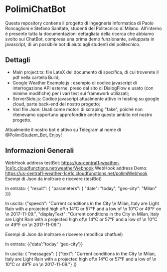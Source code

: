 # PolimiChatBot

Questa repository contiene il progetto di Ingegneria Informatica di Paolo Roncaglioni e Stefano Sanitate, studenti del Politecnico di Milano. All'interno é presente tutta la documentazioni dettagliata della ricerca che abbiamo svolto sui ChatBot, compresa una prima demo funzionante, sviluppata in javascript, di un possibile bot di aiuto agli studenti del politecnico. 

## Dettagli 

* Main project.tx: file LateX del documento di specifica, di cui troverete il pdf nella cartella Build;
* Google Weather Example.js : esempio di codice javascript di interrogazione API esterne, preso dal sito di DialogFlow e usato (con minime modifiche) per i vari test sui framework utilizzati;
* ServerSide.js: Codice javascript attualmente attivo in hosting su google cloud, parte back-end del nostro progetto;
* Vari file Json: Usati come motori di scraping "fake", poiché non ritenevamo opportuno approfondire anche questo ambito nel nostro progetto.


Attualmente il nostro bot é attivo su Telegram al nome di @PolimiStudent_Bot, Enjoy!

## Informazioni Generali

WebHook address testBot: https://us-central1-weather-1ce1c.cloudfunctions.net/weatherWebhook
WebHook address Demo: https://us-central1-weather-1ce1c.cloudfunctions.net/polimiWebhook
Esempi di Json da inoltrare e ricevere (testBot)

In entrata: 
{ "result": {
    "parameters": {
      "date": "today",
      "geo-city": "Milan"    }}}

In uscita: 
{"speech": "Current conditions in the City \n        Milan, Italy are Light Rain with a projected high of\n        14°C or 57°F and a low of \n        10°C or 49°F on \n        2017-11-09.",
"displayText": "Current conditions in the City \n        Milan, Italy are Light Rain with a projected high of\n        14°C or 57°F and a low of \n        10°C or 49°F on \n        2017-11-09."}

Esempi di Json da inoltrare e ricevere (modifica chatfuel)

In entrata:
 {{‘data’:”today”
‘geo-city’}}

In uscita: 
{ "messages": [
   {"text": "Current conditions in the City \n        Milan, Italy are Light Rain with a projected high of\n        14°C or 57°F and a low of \n        10°C or 49°F on \n        2017-11-09."} ]}
